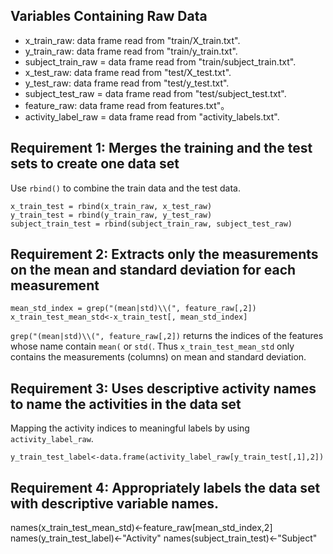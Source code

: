 ## Variables Containing Raw Data
* x_train_raw: data frame read from "train/X_train.txt".
* y_train_raw: data frame read from "train/y_train.txt".
* subject_train_raw = data frame read from "train/subject_train.txt".
* x_test_raw: data frame read from "test/X_test.txt".
* y_test_raw: data frame read from "test/y_test.txt".
* subject_test_raw = data frame read from "test/subject_test.txt".
* feature_raw: data frame read from features.txt"。
* activity_label_raw = data frame read from "activity_labels.txt".

## Requirement 1: Merges the training and the test sets to create one data set
Use `rbind()` to combine the train data and the test data. 
```
x_train_test = rbind(x_train_raw, x_test_raw) 
y_train_test = rbind(y_train_raw, y_test_raw) 
subject_train_test = rbind(subject_train_raw, subject_test_raw) 
```

## Requirement 2: Extracts only the measurements on the mean and standard deviation for each measurement
```
mean_std_index = grep("(mean|std)\\(", feature_raw[,2])
x_train_test_mean_std<-x_train_test[, mean_std_index]
```
`grep("(mean|std)\\(", feature_raw[,2])` returns the indices of the features whose name contain `mean(` or `std(`. Thus `x_train_test_mean_std` only contains the measurements (columns) on mean and standard deviation. 

## Requirement 3: Uses descriptive activity names to name the activities in the data set
Mapping the activity indices to meaningful labels by using `activity_label_raw`.
```
y_train_test_label<-data.frame(activity_label_raw[y_train_test[,1],2])
```

## Requirement 4: Appropriately labels the data set with descriptive variable names. 
names(x_train_test_mean_std)<-feature_raw[mean_std_index,2]
names(y_train_test_label)<-"Activity"
names(subject_train_test)<-"Subject"





